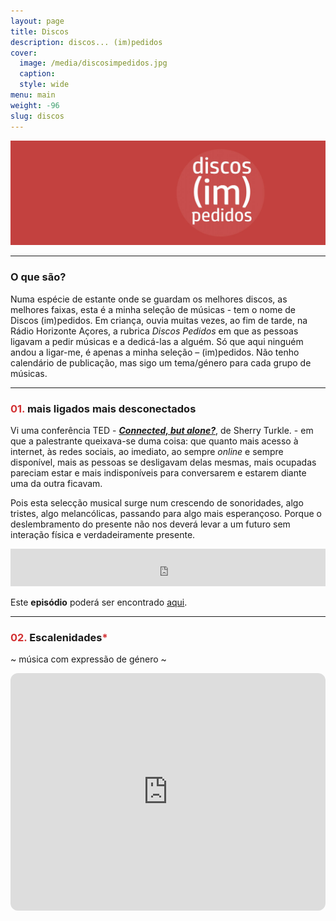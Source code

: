 ```yaml
---
layout: page
title: Discos
description: discos... (im)pedidos
cover:
  image: /media/discosimpedidos.jpg
  caption:
  style: wide
menu: main
weight: -96
slug: discos
---
```


![](/media/discosimpedidos.jpg)

---

### O que são?


Numa espécie de estante onde se guardam os melhores discos, as melhores faixas, esta é a minha seleção de músicas - tem o nome de Discos (im)pedidos.
Em criança, ouvia muitas vezes, ao fim de tarde, na Rádio Horizonte Açores, a rubrica *Discos Pedidos* em que as pessoas ligavam a pedir músicas e a dedicá-las a alguém. Só que aqui ninguém andou a ligar-me, é apenas a minha seleção – (im)pedidos. Não tenho calendário de publicação, mas sigo um tema/género para cada grupo de músicas.

---

### <span style="color: #d23032;">01. </span> mais ligados mais desconectados

Vi uma conferência TED - [**_Connected, but alone?_**](https://www.ted.com/talks/sherry_turkle_alone_together), de Sherry Turkle. - em que a palestrante queixava-se duma coisa: que quanto mais acesso à internet, às redes sociais, ao imediato, ao sempre *online* e sempre disponível, mais as pessoas se desligavam delas mesmas, mais ocupadas pareciam estar e mais indisponíveis para conversarem e estarem diante uma da outra ficavam.

Pois esta selecção musical surge num crescendo de sonoridades, algo tristes, algo melancólicas, passando para algo mais esperançoso. Porque o deslembramento do presente não nos deverá levar a um futuro sem interação física e verdadeiramente presente.

<iframe width="100%" height="60" src="https://www.mixcloud.com/widget/iframe/?hide_cover=1&mini=1&light=1&feed=%2Fpcfmoniz%2Fmais-ligados-mais-desconectados%2F" frameborder="0" ></iframe>


Este __episódio__ poderá ser encontrado [aqui](https://www.mixcloud.com/pcfmoniz/mais-ligados-mais-desconectados/).

---

### <span style="color: #d23032;">02. </span> Escalenidades<span style="color: #d23032;">*</span>

~ música com expressão de género ~ 

<iframe style="border-radius:12px" src="https://open.spotify.com/embed/playlist/0KWyFzABhqsHDQcLoobUE5?utm_source=generator" width="100%" height="380" frameBorder="0" allowfullscreen="" allow="autoplay; clipboard-write; encrypted-media; fullscreen; picture-in-picture"></iframe>
